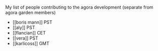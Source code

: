 My list of people contributing to the agora development (separate from agora garden members)

-	[[boris mann]] PST
-	[[aly]] PST
-	[[flancian]] CET
-	[[vera]] PST
-	[[karlicoss]] GMT